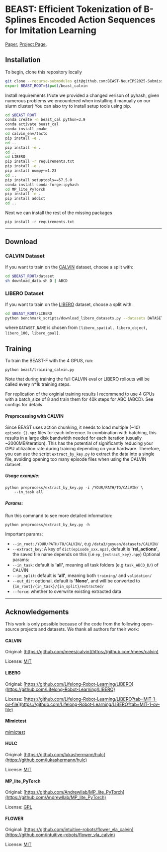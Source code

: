 # BEAST: Efficient Tokenization of B-Splines Encoded Action Sequences for Imitation Learning

[Paper](), [Project Page](https://beast-neurips2025-submission.github.io/BEAST-NeurIPS2025-Submission-Page/), 


## Installation
To begin, clone this repository locally
```bash
git clone --recurse-submodules git@github.com:BEAST-NeurIPS2025-Submission/beast_calvin.git
export BEAST_ROOT=$(pwd)/beast_calvin

```
Install requirements
(Note we provided a changed verison of pyhash, given numerous problems we encountered when installing it manually on our slurm cluster)
You can also try to install setup tools using pip. 
 
```bash
cd $BEAST_ROOT
conda create -n beast_cal python=3.9
conda activate beast_cal
conda install cmake
cd calvin_env/tacto
pip install -e .
cd ..
pip install -e .
cd ..
cd LIBERO
pip install -r requirements.txt
pip install -e .
pip install numpy~=1.23
cd ..
pip install setuptools==57.5.0
conda install conda-forge::pyhash
cd MP_lite_PyTorch
pip install -e .
pip install addict
cd ..
```
Next we can install the rest of the missing packages

```
pip install -r requirements.txt
```

---

## Download
### CALVIN Dataset

If you want to train on the [CALVIN](https://github.com/mees/calvin) dataset, choose a split with:
```bash
cd $BEAST_ROOT/dataset
sh download_data.sh D | ABCD
```

### LIBERO Dataset

If you want to train on the [LIBERO](https://github.com/Lifelong-Robot-Learning/LIBERO) dataset, choose a split with:
```bash
cd $BEAST_ROOT/LIBERO
python benchmark_scripts/download_libero_datasets.py --datasets DATASET_NAME
```
where `DATASET_NAME` is chosen from `[libero_spatial, libero_object, libero_100, libero_goal]`.

## Training
To train the BEAST-F with the 4 GPUS, run:
```
python beast/training_calvin.py 
```

Note that during training the full CALVIN eval or LIBERO rollouts will be called every n*1k training steps. 

For replication of the orginial training results I recommend to use 4 GPUs with a batch_size of 8 and train them for 40k steps for ABC (ABCD).
See configs for details.

#### Preprocessing with CALVIN
Since BEAST uses action chunking, it needs to load multiple (~10) `episode_{}.npz` files for each inference. In combination with batching, this results in a large disk bandwidth needed for each iteration (usually ~2000MB/iteration).
This has the potential of significantly reducing your GPU utilization rate during training depending on your hardware.
Therefore, you can use the script `extract_by_key.py` to extract the data into a single file, avoiding opening too many episode files when using the CALVIN dataset.

##### Usage example:
```shell
python preprocess/extract_by_key.py -i /YOUR/PATH/TO/CALVIN/ \
    --in_task all
```

<!-- ```
python preprocess/extract_by_key.py -i /hkfs/work/workspace/scratch/ft4740-play3/data --in_task all
``` -->

##### Params:
Run this command to see more detailed information:
```shell
python preprocess/extract_by_key.py -h
```

Important params:
* `--in_root`: `/YOUR/PATH/TO/CALVIN/`, e.g `/data3/geyuan/datasets/CALVIN/`
* `--extract_key`: A key of `dict(episode_xxx.npz)`, default is **'rel_actions'**, the saved file name depends on this (i.e `ep_{extract_key}.npy`)
Optional params:
* `--in_task`: default is **'all'**, meaning all task folders (e.g `task_ABCD_D/`) of CALVIN
* `--in_split`: default is **'all'**, meaning both `training/` and `validation/`
* `--out_dir`: optional, default is **'None'**, and will be converted to `{in_root}/{in_task}/{in_split}/extracted/`
* `--force`: whether to overwrite existing extracted data



---

## Acknowledgements

This work is only possible because of the code from the following open-source projects and datasets. We thank all authors for their work:

#### CALVIN
Original:  [https://github.com/mees/calvin](https://github.com/mees/calvin)

License: [MIT](https://github.com/mees/calvin/blob/main/LICENSE)

#### LIBERO

Original: [https://github.com/Lifelong-Robot-Learning/LIBERO](https://github.com/Lifelong-Robot-Learning/LIBERO)

License: [https://github.com/Lifelong-Robot-Learning/LIBERO?tab=MIT-1-ov-file](https://github.com/Lifelong-Robot-Learning/LIBERO?tab=MIT-1-ov-file)

#### Mimictest 

[mimictest](https://github.com/EDiRobotics/mimictest)

#### HULC
Original: [https://github.com/lukashermann/hulc](https://github.com/lukashermann/hulc)

License: [MIT](https://github.com/lukashermann/hulc/blob/main/LICENSE)

#### MP_lite_PyTorch
Original: [https://github.com/Andrewllab/MP_lite_PyTorch](https://github.com/Andrewllab/MP_lite_PyTorch)

License: [GPL](https://github.com/Andrewllab/MP_lite_PyTorch/blob/main/LICENSE)

#### FLOWER
Original: [https://github.com/intuitive-robots/flower_vla_calvin](https://github.com/intuitive-robots/flower_vla_calvin)

License: [MIT](https://github.com/intuitive-robots/flower_vla_calvin/blob/main/LICENSE)